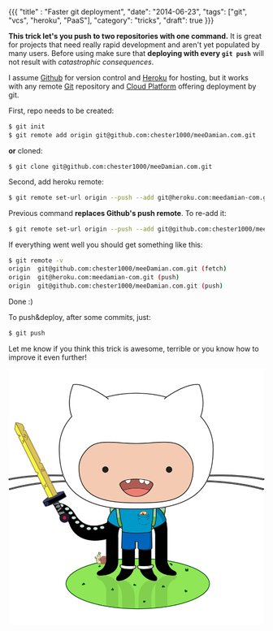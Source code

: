 {{{
  "title" : "Faster git deployment",
  "date": "2014-06-23",
  "tags": ["git", "vcs", "heroku", "PaaS"],
  "category": "tricks",
  "draft": true
}}}

**This trick let's you push to two repositories with one command.** It is great for projects that need really rapid development and aren't yet populated by many users. Before using make sure that **deploying with every `git push`** will not result with _catastrophic consequences_.

I assume [Github](http://github.com) for version control and [Heroku](http://heroku.com) for hosting, but it works with any remote [Git](http://git-scm.com/) repository and [Cloud Platform](http://www.tomsitpro.com/articles/paas-providers,1-1517.html) offering deployment by git.

First, repo needs to be created:
```bash
$ git init
$ git remote add origin git@github.com:chester1000/meeDamian.com.git
```

**or** cloned:
```
$ git clone git@github.com:chester1000/meeDamian.com.git
```

Second, add heroku remote:
```bash
$ git remote set-url origin --push --add git@heroku.com:meedamian-com.git
```

Previous command **replaces Github's push remote**. To re-add it:

```bash
$ git remote set-url origin --push --add git@github.com:chester1000/meeDamian.com.git
```

If everything went well you should get something like this:
```bash
$ git remote -v
origin  git@github.com:chester1000/meeDamian.com.git (fetch)
origin  git@heroku.com:meedamian-com.git (push)
origin  git@github.com:chester1000/meeDamian.com.git (push)

```

Done :)

To push&deploy, after some commits, just:

```bash
$ git push
```

Let me know if you think this trick is awesome, terrible or you know how to improve it even further!

![Just a random Octocat image](/images/octocat_adventure-cat.png)